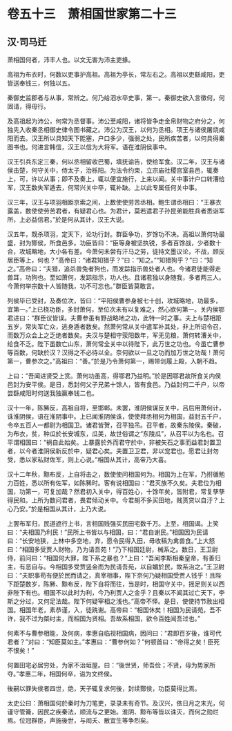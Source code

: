 # 卷五十三　萧相国世家第二十三

## 汉·司马迁

萧相国何者，沛丰人也。以文无害为沛主吏掾。  
  
高祖为布衣时，何数以吏事护高祖。高祖为亭长，常左右之。高祖以吏繇咸阳，吏皆送奉钱三，何独以五。  
  
秦御史监郡者与从事，常辨之。何乃给泗水卒史事，第一。秦御史欲入言徵何，何固请，得毋行。  
  
及高祖起为沛公，何常为丞督事。沛公至咸阳，诸将皆争走金帛财物之府分之，何独先入收秦丞相御史律令图书藏之。沛公为汉王，以何为丞相。项王与诸侯屠烧咸阳而去。汉王所以具知天下阸塞，户口多少，强弱之处，民所疾苦者，以何具得秦图书也。何进言韩信，汉王以信为大将军。语在淮阴侯事中。  
  
汉王引兵东定三秦，何以丞相留收巴蜀，填抚谕告，使给军食。汉二年，汉王与诸侯击楚，何守关中，侍太子，治栎阳。为法令约束，立宗庙社稷宫室县邑，辄奏上，可，许以从事；即不及奏上，辄以便宜施行，上来以闻。关中事计户口转漕给军，汉王数失军遁去，何常兴关中卒，辄补缺。上以此专属任何关中事。  
  
汉三年，汉王与项羽相距京索之间，上数使使劳苦丞相。鲍生谓丞相曰：“王暴衣露盖，数使使劳苦君者，有疑君心也。为君计，莫若遣君子孙昆弟能胜兵者悉诣军所，上必益信君。”於是何从其计，汉王大说。  
  
汉五年，既杀项羽，定天下，论功行封。群臣争功，岁馀功不决。高祖以萧何功最盛，封为酂侯，所食邑多。功臣皆曰：“臣等身被坚执锐，多者百馀战，少者数十合，攻城略地，大小各有差。今萧何未尝有汗马之劳，徒持文墨议论，不战，顾反居臣等上，何也？”高帝曰：“诸君知猎乎？”曰：“知之。”“知猎狗乎？”曰：“知之。”高帝曰：“夫猎，追杀兽兔者狗也，而发踪指示兽处者人也。今诸君徒能得走兽耳，功狗也。至如萧何，发踪指示，功人也。且诸君独以身随我，多者两三人。今萧何举宗数十人皆随我，功不可忘也。”群臣皆莫敢言。  
  
列侯毕已受封，及奏位次，皆曰：“平阳侯曹参身被七十创，攻城略地，功最多，宜第一。”上已桡功臣，多封萧何，至位次未有以复难之，然心欲何第一。关内侯鄂君进曰：“群臣议皆误。夫曹参虽有野战略地之功，此特一时之事。夫上与楚相距五岁，常失军亡众，逃身遁者数矣。然萧何常从关中遣军补其处，非上所诏令召，而数万众会上之乏绝者数矣。夫汉与楚相守荥阳数年，军无见粮，萧何转漕关中，给食不乏。陛下虽数亡山东，萧何常全关中以待陛下，此万世之功也。今虽亡曹参等百数，何缺於汉？汉得之不必待以全。奈何欲以一旦之功而加万世之功哉！萧何第一，曹参次之。”高祖曰：“善。”於是乃令萧何第一，赐带剑履上殿，入朝不趋。  
  
上曰：“吾闻进贤受上赏。萧何功虽高，得鄂君乃益明。”於是因鄂君故所食关内侯邑封为安平侯。是日，悉封何父子兄弟十馀人，皆有食邑。乃益封何二千户，以帝尝繇咸阳时何送我独赢奉钱二也。  
  
汉十一年，陈豨反，高祖自将，至邯郸。未罢，淮阴侯谋反关中，吕后用萧何计，诛淮阴侯，语在淮阴事中。上已闻淮阴侯诛，使使拜丞相何为相国，益封五千户，令卒五百人一都尉为相国卫。诸君皆贺，召平独吊。召平者，故秦东陵侯。秦破，为布衣，贫，种瓜於长安城东，瓜美，故世俗谓之“东陵瓜”，从召平以为名也。召平谓相国曰：“祸自此始矣。上暴露於外而君守於中，非被矢石之事而益君封置卫者，以今者淮阴侯新反於中，疑君心矣。夫置卫卫君，非以宠君也。愿君让封勿受，悉以家私财佐军，则上心说。”相国从其计，高帝乃大喜。  
  
汉十二年秋，黥布反，上自将击之，数使使问相国何为。相国为上在军，乃拊循勉力百姓，悉以所有佐军，如陈豨时。客有说相国曰：“君灭族不久矣。夫君位为相国，功第一，可复加哉？然君初入关中，得百姓心，十馀年矣，皆附君，常复孳孳得民和。上所为数问君者，畏君倾动关中。今君胡不多买田地，贱贳贷以自汙？上心乃安。”於是相国从其计，上乃大说。  
  
上罢布军归，民道遮行上书，言相国贱强买民田宅数千万。上至，相国谒。上笑曰：“夫相国乃利民！”民所上书皆以与相国，曰：“君自谢民。”相国因为民请曰：“长安地狭，上林中多空地，弃，愿令民得入田，毋收稿为禽兽食。”上大怒曰：“相国多受贾人财物，乃为请吾苑！”乃下相国廷尉，械系之。数日，王卫尉侍，前问曰：“相国何大罪，陛下系之暴也？”上曰：“吾闻李斯相秦皇帝，有善归主，有恶自与。今相国多受贾竖金而为民请吾苑，以自媚於民，故系治之。”王卫尉曰：“夫职事苟有便於民而请之，真宰相事，陛下奈何乃疑相国受贾人钱乎！且陛下距楚数岁，陈豨、黥布反，陛下自将而往，当是时，相国守关中，摇足则关以西非陛下有也。相国不以此时为利，今乃利贾人之金乎？且秦以不闻其过亡天下，李斯之分过，又何足法哉。陛下何疑宰相之浅也。”高帝不怿。是日，使使持节赦出相国。相国年老，素恭谨，入，徒跣谢。高帝曰：“相国休矣！相国为民请苑，吾不许，我不过为桀纣主，而相国为贤相。吾故系相国，欲令百姓闻吾过也。”  
  
何素不与曹参相能，及何病，孝惠自临视相国病，因问曰：“君即百岁後，谁可代君者？”对曰：“知臣莫如主。”孝惠曰：“曹参何如？”何顿首曰：“帝得之矣！臣死不恨矣！”  
  
何置田宅必居穷处，为家不治垣屋。曰：“後世贤，师吾俭；不贤，毋为势家所夺。”孝惠二年，相国何卒，谥为文终侯。  
  
後嗣以罪失侯者四世，绝，天子辄复求何後，封续酂侯，功臣莫得比焉。  
  
太史公曰：萧相国何於秦时为刀笔吏，录录未有奇节。及汉兴，依日月之末光，何谨守管籥，因民之疾秦法，顺流与之更始。淮阴、黥布等皆以诛灭，而何之勋烂焉。位冠群臣，声施後世，与闳夭、散宜生等争烈矣。  
  
